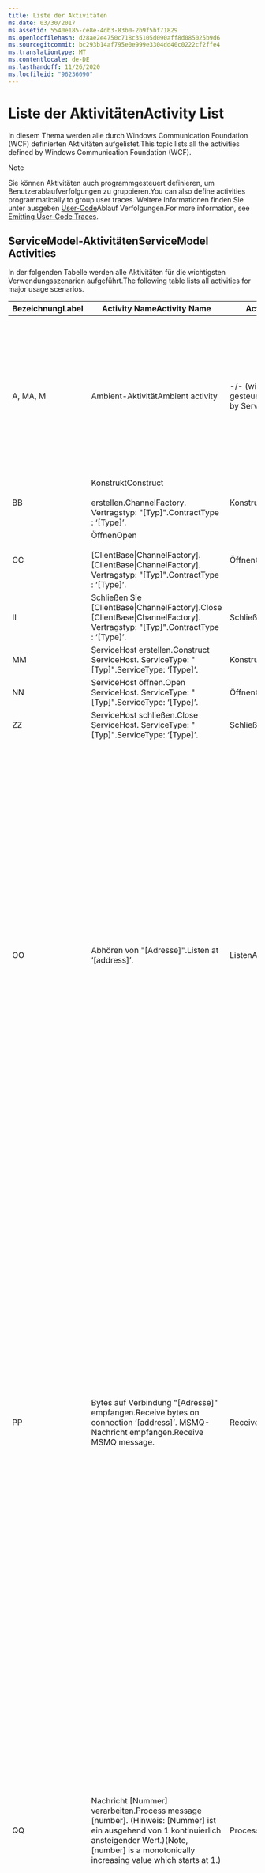 ```yaml
---
title: Liste der Aktivitäten
ms.date: 03/30/2017
ms.assetid: 5540e185-ce8e-4db3-83b0-2b9f5bf71829
ms.openlocfilehash: d28ae2e4750c718c35105d090aff8d085025b9d6
ms.sourcegitcommit: bc293b14af795e0e999e3304dd40c0222cf2ffe4
ms.translationtype: MT
ms.contentlocale: de-DE
ms.lasthandoff: 11/26/2020
ms.locfileid: "96236090"
---
```

# <a name="activity-list"></a><span data-ttu-id="f5a17-102">Liste der Aktivitäten</span><span class="sxs-lookup"><span data-stu-id="f5a17-102">Activity List</span></span>

<span data-ttu-id="f5a17-103">In diesem Thema werden alle durch Windows Communication Foundation (WCF) definierten Aktivitäten aufgelistet.</span><span class="sxs-lookup"><span data-stu-id="f5a17-103">This topic lists all the activities defined by Windows Communication Foundation (WCF).</span></span>  
  
> [!NOTE]
> <span data-ttu-id="f5a17-104">Sie können Aktivitäten auch programmgesteuert definieren, um Benutzerablaufverfolgungen zu gruppieren.</span><span class="sxs-lookup"><span data-stu-id="f5a17-104">You can also define activities programmatically to group user traces.</span></span> <span data-ttu-id="f5a17-105">Weitere Informationen finden Sie unter ausgeben [User-Code](emitting-user-code-traces.md)Ablauf Verfolgungen.</span><span class="sxs-lookup"><span data-stu-id="f5a17-105">For more information, see [Emitting User-Code Traces](emitting-user-code-traces.md).</span></span>  
  
## <a name="servicemodel-activities"></a><span data-ttu-id="f5a17-106">ServiceModel-Aktivitäten</span><span class="sxs-lookup"><span data-stu-id="f5a17-106">ServiceModel Activities</span></span>  

 <span data-ttu-id="f5a17-107">In der folgenden Tabelle werden alle Aktivitäten für die wichtigsten Verwendungsszenarien aufgeführt.</span><span class="sxs-lookup"><span data-stu-id="f5a17-107">The following table lists all activities for major usage scenarios.</span></span>  
  
|<span data-ttu-id="f5a17-108">Bezeichnung</span><span class="sxs-lookup"><span data-stu-id="f5a17-108">Label</span></span>|<span data-ttu-id="f5a17-109">Activity Name</span><span class="sxs-lookup"><span data-stu-id="f5a17-109">Activity Name</span></span>|<span data-ttu-id="f5a17-110">Activity Type</span><span class="sxs-lookup"><span data-stu-id="f5a17-110">Activity Type</span></span>|<span data-ttu-id="f5a17-111">BESCHREIBUNG</span><span class="sxs-lookup"><span data-stu-id="f5a17-111">Description</span></span>|  
|-----------|-------------------|-------------------|-----------------|  
|<span data-ttu-id="f5a17-112">A, M</span><span class="sxs-lookup"><span data-stu-id="f5a17-112">A, M</span></span>|<span data-ttu-id="f5a17-113">Ambient-Aktivität</span><span class="sxs-lookup"><span data-stu-id="f5a17-113">Ambient activity</span></span>|<span data-ttu-id="f5a17-114">-/- (wird nicht über ServiceModel gesteuert)</span><span class="sxs-lookup"><span data-stu-id="f5a17-114">N/A (this is not controlled by ServiceModel)</span></span>|<span data-ttu-id="f5a17-115">Die Aktivität, deren ID in TLS festgelegt wird, bevor Aufrufe an ServiceModel-Code (client- oder serverseitig) stattfinden.</span><span class="sxs-lookup"><span data-stu-id="f5a17-115">The activity whose ID is set in TLS before any calls to ServiceModel code (client side or server side).</span></span><br /><br /> <span data-ttu-id="f5a17-116">Beispiel: eine Aktivität, bei der Open auf dem WCF-Client oder Service Host. Open aufgerufen wird, wird aufgerufen.</span><span class="sxs-lookup"><span data-stu-id="f5a17-116">Example: An activity where  open is called on the WCF client or serviceHost.open is called.</span></span>|  
|<span data-ttu-id="f5a17-117">B</span><span class="sxs-lookup"><span data-stu-id="f5a17-117">B</span></span>|<span data-ttu-id="f5a17-118">Konstrukt</span><span class="sxs-lookup"><span data-stu-id="f5a17-118">Construct</span></span><br /><br /> <span data-ttu-id="f5a17-119">erstellen.</span><span class="sxs-lookup"><span data-stu-id="f5a17-119">ChannelFactory.</span></span> <span data-ttu-id="f5a17-120">Vertragstyp: "[Typ]".</span><span class="sxs-lookup"><span data-stu-id="f5a17-120">ContractType : ‘[Type]’.</span></span>|<span data-ttu-id="f5a17-121">Konstrukt</span><span class="sxs-lookup"><span data-stu-id="f5a17-121">Construct</span></span>||  
|<span data-ttu-id="f5a17-122">C</span><span class="sxs-lookup"><span data-stu-id="f5a17-122">C</span></span>|<span data-ttu-id="f5a17-123">Öffnen</span><span class="sxs-lookup"><span data-stu-id="f5a17-123">Open</span></span><br /><br /> <span data-ttu-id="f5a17-124">[ClientBase&#124;ChannelFactory].</span><span class="sxs-lookup"><span data-stu-id="f5a17-124">[ClientBase&#124;ChannelFactory].</span></span> <span data-ttu-id="f5a17-125">Vertragstyp: "[Typ]".</span><span class="sxs-lookup"><span data-stu-id="f5a17-125">ContractType : ‘[Type]’.</span></span>|<span data-ttu-id="f5a17-126">Öffnen</span><span class="sxs-lookup"><span data-stu-id="f5a17-126">Open</span></span>||  
|<span data-ttu-id="f5a17-127">I</span><span class="sxs-lookup"><span data-stu-id="f5a17-127">I</span></span>|<span data-ttu-id="f5a17-128">Schließen Sie [ClientBase&#124;ChannelFactory].</span><span class="sxs-lookup"><span data-stu-id="f5a17-128">Close [ClientBase&#124;ChannelFactory].</span></span> <span data-ttu-id="f5a17-129">Vertragstyp: "[Typ]".</span><span class="sxs-lookup"><span data-stu-id="f5a17-129">ContractType : ‘[Type]’.</span></span>|<span data-ttu-id="f5a17-130">Schließen</span><span class="sxs-lookup"><span data-stu-id="f5a17-130">Close</span></span>||  
|<span data-ttu-id="f5a17-131">M</span><span class="sxs-lookup"><span data-stu-id="f5a17-131">M</span></span>|<span data-ttu-id="f5a17-132">ServiceHost erstellen.</span><span class="sxs-lookup"><span data-stu-id="f5a17-132">Construct ServiceHost.</span></span> <span data-ttu-id="f5a17-133">ServiceType: "[Typ]".</span><span class="sxs-lookup"><span data-stu-id="f5a17-133">ServiceType: ‘[Type]’.</span></span>|<span data-ttu-id="f5a17-134">Konstrukt</span><span class="sxs-lookup"><span data-stu-id="f5a17-134">Construct</span></span>||  
|<span data-ttu-id="f5a17-135">N</span><span class="sxs-lookup"><span data-stu-id="f5a17-135">N</span></span>|<span data-ttu-id="f5a17-136">ServiceHost öffnen.</span><span class="sxs-lookup"><span data-stu-id="f5a17-136">Open ServiceHost.</span></span> <span data-ttu-id="f5a17-137">ServiceType: "[Typ]".</span><span class="sxs-lookup"><span data-stu-id="f5a17-137">ServiceType: ‘[Type]’.</span></span>|<span data-ttu-id="f5a17-138">Öffnen</span><span class="sxs-lookup"><span data-stu-id="f5a17-138">Open</span></span>||  
|<span data-ttu-id="f5a17-139">Z</span><span class="sxs-lookup"><span data-stu-id="f5a17-139">Z</span></span>|<span data-ttu-id="f5a17-140">ServiceHost schließen.</span><span class="sxs-lookup"><span data-stu-id="f5a17-140">Close ServiceHost.</span></span> <span data-ttu-id="f5a17-141">ServiceType: "[Typ]".</span><span class="sxs-lookup"><span data-stu-id="f5a17-141">ServiceType: ‘[Type]’.</span></span>|<span data-ttu-id="f5a17-142">Schließen</span><span class="sxs-lookup"><span data-stu-id="f5a17-142">Close</span></span>||  
|<span data-ttu-id="f5a17-143">O</span><span class="sxs-lookup"><span data-stu-id="f5a17-143">O</span></span>|<span data-ttu-id="f5a17-144">Abhören von "[Adresse]".</span><span class="sxs-lookup"><span data-stu-id="f5a17-144">Listen at ‘[address]’.</span></span>|<span data-ttu-id="f5a17-145">ListenAt</span><span class="sxs-lookup"><span data-stu-id="f5a17-145">ListenAt</span></span>|<span data-ttu-id="f5a17-146">Diese und die folgende Aktivität sind transportspezifisch.</span><span class="sxs-lookup"><span data-stu-id="f5a17-146">This and the next activity are transport-specific.</span></span> <span data-ttu-id="f5a17-147">Die ListenAt-Aktivität repräsentiert den Inhalt, der der Adresse zugeordnet wird, die vom Kanallistener abgehört wird.</span><span class="sxs-lookup"><span data-stu-id="f5a17-147">The ListenAt activity represents the content that maps to the address where the channel listener listens at.</span></span> <span data-ttu-id="f5a17-148">Im Fall von MSMQ ist dies die Warteschlange selbst, da die Warteschlange einer Adresse zugeordnet wird.</span><span class="sxs-lookup"><span data-stu-id="f5a17-148">In the case of MSMQ, it is the queue itself since the queue maps to one address.</span></span> <span data-ttu-id="f5a17-149">Bei dieser Aktivität werden im Fall von verbindungsorientierten Transporten ankommende Verbindungen und im Fall von MSMQ MSMQ-Nachrichten abgehört.</span><span class="sxs-lookup"><span data-stu-id="f5a17-149">This activity listens for incoming connections in the case of connection-oriented transports, for MSMQ messages in the case of MSMQ.</span></span> <span data-ttu-id="f5a17-150">Diese Aktivität wird während ServiceHost.Open() erstellt. Sie enthält die Ablaufverfolgungen für die Erstellung und Entfernung des Listeners und überträgt an alle ReceiveBytes-Aktivitäten.</span><span class="sxs-lookup"><span data-stu-id="f5a17-150">This activity is created during ServiceHost.Open(), and contains the traces related to creating and disposing the listener, as well as transferring out to all ReceiveBytes activities.</span></span>|  
|<span data-ttu-id="f5a17-151">P</span><span class="sxs-lookup"><span data-stu-id="f5a17-151">P</span></span>|<span data-ttu-id="f5a17-152">Bytes auf Verbindung "[Adresse]" empfangen.</span><span class="sxs-lookup"><span data-stu-id="f5a17-152">Receive bytes on connection ‘[address]’.</span></span> <span data-ttu-id="f5a17-153">MSMQ-Nachricht empfangen.</span><span class="sxs-lookup"><span data-stu-id="f5a17-153">Receive MSMQ message.</span></span>|<span data-ttu-id="f5a17-154">ReceiveBytes</span><span class="sxs-lookup"><span data-stu-id="f5a17-154">ReceiveBytes</span></span>|<span data-ttu-id="f5a17-155">In dieser Aktivität werden Daten, die letztendlich eine WCF-Nachricht erhalten, verarbeitet.</span><span class="sxs-lookup"><span data-stu-id="f5a17-155">In this activity, data that will eventually get a WCF message is processed.</span></span> <span data-ttu-id="f5a17-156">Ankommende Bytes werden im Fall eines verbindungsorientierten Transports oder von HTTP erwartet.</span><span class="sxs-lookup"><span data-stu-id="f5a17-156">Incoming bytes are waited in the case of connection-oriented transport or http.</span></span> <span data-ttu-id="f5a17-157">Bei TCP/Named Pipes (benannten Pipes) entspricht die Lebensdauer dieser Aktivität der Lebensdauer der Verbindung, da sie gemeinsam mit der Verbindung erstellt wird.</span><span class="sxs-lookup"><span data-stu-id="f5a17-157">For TCP/named-pipe, the lifetime of this activity is the lifetime of the connection, as it is created when the connection is created.</span></span> <span data-ttu-id="f5a17-158">Bei HTTP entspricht die Lebensdauer der Aktivität der Lebensdauer einer Nachrichtenanforderung. Sie wird beim Senden der Nachricht erstellt.</span><span class="sxs-lookup"><span data-stu-id="f5a17-158">For http, it is of the lifetime of a message request and is created when the message is sent.</span></span> <span data-ttu-id="f5a17-159">Diese Aktivität enthält ggf. die Ablaufverfolgungen für die Erstellung und Entfernung der Verbindung und überträgt an alle Aktivitäten, die Nachrichten (Objekte) verarbeiten.</span><span class="sxs-lookup"><span data-stu-id="f5a17-159">This activity contains the traces related to creating and disposing the connection if applicable, as well as transfers out to all message (object) processing activities.</span></span><br /><br /> <span data-ttu-id="f5a17-160">Im Fall von MSMQ ist dies die Aktivität, in der die MSMQ-Nachricht abgerufen wird.</span><span class="sxs-lookup"><span data-stu-id="f5a17-160">In the case of MSMQ, it is the activity where the MSMQ message is retrieved.</span></span>|  
|<span data-ttu-id="f5a17-161">Q</span><span class="sxs-lookup"><span data-stu-id="f5a17-161">Q</span></span>|<span data-ttu-id="f5a17-162">Nachricht [Nummer] verarbeiten.</span><span class="sxs-lookup"><span data-stu-id="f5a17-162">Process message [number].</span></span> <span data-ttu-id="f5a17-163">(Hinweis: [Nummer] ist ein ausgehend von 1 kontinuierlich ansteigender Wert.)</span><span class="sxs-lookup"><span data-stu-id="f5a17-163">(Note, [number] is a monotonically increasing value which starts at 1.)</span></span>|<span data-ttu-id="f5a17-164">ProcessMessage</span><span class="sxs-lookup"><span data-stu-id="f5a17-164">ProcessMessage</span></span>|<span data-ttu-id="f5a17-165">Es wird eine ankommende Nachricht verarbeitet.</span><span class="sxs-lookup"><span data-stu-id="f5a17-165">Process an incoming message.</span></span> <span data-ttu-id="f5a17-166">Diese Aktivität beginnt, wenn alle Daten (Bytes, MSMQ-Nachricht) empfangen werden, um ein WCF-Nachrichten Objekt zu bilden.</span><span class="sxs-lookup"><span data-stu-id="f5a17-166">This activity starts when all the data (bytes, MSMQ message) are received to form a WCF message object.</span></span> <span data-ttu-id="f5a17-167">Die Ablaufverfolgungen in dieser Aktivität befassen sich mit der Headerverarbeitung.</span><span class="sxs-lookup"><span data-stu-id="f5a17-167">Traces within this activity deal with header processing.</span></span><br /><br /> <span data-ttu-id="f5a17-168">Sobald eine verteilbare Nachricht gebildet wurde, wird zur ServiceHost-ProcessAction-Aktivität gewechselt, nachdem die entsprechende Aktivitäts-ID in Erfahrung gebracht wurde.</span><span class="sxs-lookup"><span data-stu-id="f5a17-168">Once a message that can be dispatched is formed, the ServiceHost ProcessAction activity is switched to after looking up the corresponding Activity ID.</span></span>|  
|<span data-ttu-id="f5a17-169">D, S</span><span class="sxs-lookup"><span data-stu-id="f5a17-169">D, S</span></span>|<span data-ttu-id="f5a17-170">Aktion "[Aktion]" verarbeiten.</span><span class="sxs-lookup"><span data-stu-id="f5a17-170">Process action ‘[action]’.</span></span>|<span data-ttu-id="f5a17-171">ProcessAction</span><span class="sxs-lookup"><span data-stu-id="f5a17-171">ProcessAction</span></span>|<span data-ttu-id="f5a17-172">Die Nachricht wird über einen Transport-/Sicherheits-/RM-Stapel verarbeitet und bei Eingang bzw. Ausgang an Benutzercode verteilt.</span><span class="sxs-lookup"><span data-stu-id="f5a17-172">Process the message through the Transport/Security/RM stack for dispatching the message to user code on receive, and in the reverse order on send.</span></span><br /><br /> <span data-ttu-id="f5a17-173">Auf dem-Server verwendet diese Aktivität die propagierte Aktivitäts-ID, wenn Sie im Nachrichten Header über "Aktivitäts Propagierung" gesendet wird. Andernfalls wird eine neue GUID erstellt.</span><span class="sxs-lookup"><span data-stu-id="f5a17-173">On the server, this activity uses the propagated Activity ID if it is sent in the message header via "Activity Propagation"; otherwise, a new GUID is created.</span></span><br /><br /> <span data-ttu-id="f5a17-174">Die Antwortnachricht wird bei Anforderung-/Antwortverträgen ebenfalls in dieser Aktivität verarbeitet.</span><span class="sxs-lookup"><span data-stu-id="f5a17-174">The response message for request/reply contracts is also processed in that activity.</span></span>|  
|<span data-ttu-id="f5a17-175">T</span><span class="sxs-lookup"><span data-stu-id="f5a17-175">T</span></span>|<span data-ttu-id="f5a17-176">"[IContract.Operation]" ausführen.</span><span class="sxs-lookup"><span data-stu-id="f5a17-176">Execute ‘[IContract.Operation]’.</span></span>|<span data-ttu-id="f5a17-177">ExecuteUserCode</span><span class="sxs-lookup"><span data-stu-id="f5a17-177">ExecuteUserCode</span></span>|<span data-ttu-id="f5a17-178">Benutzercode wird dienstseitig nach dem Verteilen ausgeführt.</span><span class="sxs-lookup"><span data-stu-id="f5a17-178">Execute user code after dispatch on the service side.</span></span> <span data-ttu-id="f5a17-179">Diese Aktivität stellt eine Grenze zwischen ServiceHost-Code und Benutzercode bereit.</span><span class="sxs-lookup"><span data-stu-id="f5a17-179">This activity provides a boundary to delineate ServiceHost code from user-provided code.</span></span>|  
  
## <a name="security-activities"></a><span data-ttu-id="f5a17-180">Sicherheitsaktivitäten</span><span class="sxs-lookup"><span data-stu-id="f5a17-180">Security Activities</span></span>  

 <span data-ttu-id="f5a17-181">In der folgenden Tabelle werden alle sicherheitsbezogenen Aktivitäten aufgeführt.</span><span class="sxs-lookup"><span data-stu-id="f5a17-181">The following table lists all activities related to Security.</span></span>  
  
|<span data-ttu-id="f5a17-182">Activity Name</span><span class="sxs-lookup"><span data-stu-id="f5a17-182">Activity Name</span></span>|<span data-ttu-id="f5a17-183">Activity Type</span><span class="sxs-lookup"><span data-stu-id="f5a17-183">Activity Type</span></span>|<span data-ttu-id="f5a17-184">BESCHREIBUNG</span><span class="sxs-lookup"><span data-stu-id="f5a17-184">Description</span></span>|  
|-------------------|-------------------|-----------------|  
|<span data-ttu-id="f5a17-185">Sichere Sitzung einrichten</span><span class="sxs-lookup"><span data-stu-id="f5a17-185">Setup secure session</span></span>|<span data-ttu-id="f5a17-186">SetupSecurity</span><span class="sxs-lookup"><span data-stu-id="f5a17-186">SetupSecurity</span></span>|<span data-ttu-id="f5a17-187">Nur clientseitig vorhanden.</span><span class="sxs-lookup"><span data-stu-id="f5a17-187">Exists on the client side only.</span></span> <span data-ttu-id="f5a17-188">Enthält alle RST\*-/SCT-Austauschvorgänge für die Authentifizierung und Einrichtung des Sicherheitskontexts.</span><span class="sxs-lookup"><span data-stu-id="f5a17-188">Contains all RST\*/SCT exchanges for authentication and setting the security context.</span></span> <span data-ttu-id="f5a17-189">Wenn der Wert ist `propagateActivity` = `true` , wird diese Aktivität mit den entsprechenden Process Action RST/SCT-Aktivitäten des dienstangs zusammengeführt \* .</span><span class="sxs-lookup"><span data-stu-id="f5a17-189">If `propagateActivity`=`true`, this activity is merged with the service’s corresponding Process Action RST\*/SCT activities.</span></span>|  
|<span data-ttu-id="f5a17-190">Sichere Sitzung schließen</span><span class="sxs-lookup"><span data-stu-id="f5a17-190">Close secure session</span></span>|<span data-ttu-id="f5a17-191">SetupSecurity</span><span class="sxs-lookup"><span data-stu-id="f5a17-191">SetupSecurity</span></span>|<span data-ttu-id="f5a17-192">Clientseitig vorhanden.</span><span class="sxs-lookup"><span data-stu-id="f5a17-192">Exists on the client side.</span></span> <span data-ttu-id="f5a17-193">Enthält den "Cancel"-Nachrichtenaustausch zum Schließen der sicheren Sitzung.</span><span class="sxs-lookup"><span data-stu-id="f5a17-193">Contains the Cancel message exchange for closing the secure session.</span></span> <span data-ttu-id="f5a17-194">Wenn der Wert ist `propagateActivity` = `true` , wird diese Aktivität mit der Verarbeitungs Aktion "Cancel" aus dem Dienst zusammengeführt.</span><span class="sxs-lookup"><span data-stu-id="f5a17-194">If `propagateActivity`=`true`, this activity is merged with the Process Action "Cancel" from the service.</span></span>|  
  
 <span data-ttu-id="f5a17-195">In der folgenden Tabelle werden alle COM+-bezogenen Aktivitäten aufgeführt.</span><span class="sxs-lookup"><span data-stu-id="f5a17-195">The following table lists all activities related to COM+.</span></span>  
  
|<span data-ttu-id="f5a17-196">Activity Name</span><span class="sxs-lookup"><span data-stu-id="f5a17-196">Activity Name</span></span>|<span data-ttu-id="f5a17-197">Activity Type</span><span class="sxs-lookup"><span data-stu-id="f5a17-197">Activity Type</span></span>|<span data-ttu-id="f5a17-198">BESCHREIBUNG</span><span class="sxs-lookup"><span data-stu-id="f5a17-198">Description</span></span>|  
|-------------------|-------------------|-----------------|  
|<span data-ttu-id="f5a17-199">COM+-Instanz erstellen</span><span class="sxs-lookup"><span data-stu-id="f5a17-199">Create COM+ instance</span></span>|<span data-ttu-id="f5a17-200">TransferToCOMPlus</span><span class="sxs-lookup"><span data-stu-id="f5a17-200">TransferToCOMPlus</span></span>|<span data-ttu-id="f5a17-201">1 Aktivitäts Instanz für jeden com+-Befehl von WCF-Code</span><span class="sxs-lookup"><span data-stu-id="f5a17-201">1 activity instance for each COM+ call from WCF code</span></span>|  
|<span data-ttu-id="f5a17-202">Com+ ausführen \<operation></span><span class="sxs-lookup"><span data-stu-id="f5a17-202">Execute COM+ \<operation></span></span>|<span data-ttu-id="f5a17-203">TransferToCOMPlus</span><span class="sxs-lookup"><span data-stu-id="f5a17-203">TransferToCOMPlus</span></span>|<span data-ttu-id="f5a17-204">1 Aktivitäts Instanz für jeden com+-Befehl von WCF-Code</span><span class="sxs-lookup"><span data-stu-id="f5a17-204">1 activity instance for each COM+ call from WCF code</span></span>|  
  
## <a name="wmi-activities"></a><span data-ttu-id="f5a17-205">WMI-Aktivitäten</span><span class="sxs-lookup"><span data-stu-id="f5a17-205">WMI Activities</span></span>  

 <span data-ttu-id="f5a17-206">In der folgenden Tabelle werden alle WMI-bezogenen Aktivitäten aufgeführt.</span><span class="sxs-lookup"><span data-stu-id="f5a17-206">The following table lists all activities related to WMI.</span></span>  
  
|<span data-ttu-id="f5a17-207">Activity Name</span><span class="sxs-lookup"><span data-stu-id="f5a17-207">Activity Name</span></span>|<span data-ttu-id="f5a17-208">Activity Type</span><span class="sxs-lookup"><span data-stu-id="f5a17-208">Activity Type</span></span>|<span data-ttu-id="f5a17-209">BESCHREIBUNG</span><span class="sxs-lookup"><span data-stu-id="f5a17-209">Description</span></span>|  
|-------------------|-------------------|-----------------|  
|<span data-ttu-id="f5a17-210">WMI-GET-Anforderung</span><span class="sxs-lookup"><span data-stu-id="f5a17-210">WMI get</span></span>|<span data-ttu-id="f5a17-211">WMIGetObject</span><span class="sxs-lookup"><span data-stu-id="f5a17-211">WMIGetObject</span></span>|<span data-ttu-id="f5a17-212">Benutzer ruft Daten von WMI ab.</span><span class="sxs-lookup"><span data-stu-id="f5a17-212">User is retrieving data from WMI.</span></span>|  
|<span data-ttu-id="f5a17-213">WMI-PUT-Anforderung</span><span class="sxs-lookup"><span data-stu-id="f5a17-213">WMI put</span></span>|<span data-ttu-id="f5a17-214">WmiPutInstance</span><span class="sxs-lookup"><span data-stu-id="f5a17-214">WmiPutInstance</span></span>|<span data-ttu-id="f5a17-215">Benutzer aktualisiert Daten mit WMI.</span><span class="sxs-lookup"><span data-stu-id="f5a17-215">User is updating data with WMI.</span></span>|
